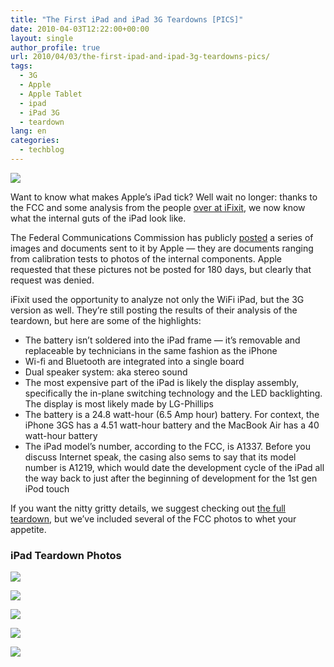 ```yaml
---
title: "The First iPad and iPad 3G Teardowns [PICS]"
date: 2010-04-03T12:22:00+00:00
layout: single
author_profile: true
url: 2010/04/03/the-first-ipad-and-ipad-3g-teardowns-pics/
tags:
  - 3G
  - Apple
  - Apple Tablet
  - ipad
  - iPad 3G
  - teardown
lang: en
categories: 
  - techblog
---
```

[![](http://1.bp.blogspot.com/_vaUVXcmC3OI/S7crPYMqgJI/AAAAAAAABck/6euwnPA9Hsg/s1600/ipad-260.jpg)](http://1.bp.blogspot.com/_vaUVXcmC3OI/S7crPYMqgJI/AAAAAAAABck/6euwnPA9Hsg/s1600-h/ipad-260.jpg)

Want to know what makes Apple’s iPad tick? Well wait no longer: thanks to the FCC and some analysis from the people [over at iFixit](http://www.ifixit.com/Teardown/iPad-FCC-Teardown/2197/1), we now know what the internal guts of the iPad look like.

The Federal Communications Commission has publicly [posted](https://fjallfoss.fcc.gov/oetcf/eas/reports/ViewExhibitReport.cfm?mode=Exhibits&RequestTimeout=500&calledFromFrame=N&application_id=258686&fcc_id=%27BCG-E2381A%27) a series of images and documents sent to it by Apple — they are documents ranging from calibration tests to photos of the internal components. Apple requested that these pictures not be posted for 180 days, but clearly that request was denied.

iFixit used the opportunity to analyze not only the WiFi iPad, but the 3G version as well. They’re still posting the results of their analysis of the teardown, but here are some of the highlights:

* The battery isn’t soldered into the iPad frame — it’s removable and replaceable by technicians in the same fashion as the iPhone
* Wi-fi and Bluetooth are integrated into a single board
* Dual speaker system: aka stereo sound
* The most expensive part of the iPad is likely the display assembly, specifically the in-plane switching technology and the LED backlighting. The display is most likely made by LG-Phillips
* The battery is a 24.8 watt-hour (6.5 Amp hour) battery. For context, the iPhone 3GS has a 4.51 watt-hour battery and the MacBook Air has a 40 watt-hour battery
* The iPad model’s number, according to the FCC, is A1337. Before you discuss Internet speak, the casing also sems to say that its model number is A1219, which would date the development cycle of the iPad all the way back to just after the beginning of development for the 1st gen iPod touch

If you want the nitty gritty details, we suggest checking out [the full teardown](http://www.ifixit.com/Teardown/iPad-FCC-Teardown/2197/1), but we’ve included several of the FCC photos to whet your appetite.

### iPad Teardown Photos

[![](http://1.bp.blogspot.com/_vaUVXcmC3OI/S7crN9jyTFI/AAAAAAAABcg/JZtACrvy5y4/s400/ipad-3g.jpg)](http://1.bp.blogspot.com/_vaUVXcmC3OI/S7crN9jyTFI/AAAAAAAABcg/JZtACrvy5y4/s1600-h/ipad-3g.jpg)

[![](http://4.bp.blogspot.com/_vaUVXcmC3OI/S7crSybJY0I/AAAAAAAABco/9_s2Nw20ayU/s400/ipad-battery.jpg)](http://4.bp.blogspot.com/_vaUVXcmC3OI/S7crSybJY0I/AAAAAAAABco/9_s2Nw20ayU/s1600-h/ipad-battery.jpg)

[![](http://3.bp.blogspot.com/_vaUVXcmC3OI/S7crUkmT3NI/AAAAAAAABcs/1j7sIgaIyqw/s400/ipad-led.jpg)](http://3.bp.blogspot.com/_vaUVXcmC3OI/S7crUkmT3NI/AAAAAAAABcs/1j7sIgaIyqw/s1600-h/ipad-led.jpg)

[![](http://4.bp.blogspot.com/_vaUVXcmC3OI/S7crV9rzh0I/AAAAAAAABcw/-vsNqN21PHY/s400/ipad-power.jpg)](http://4.bp.blogspot.com/_vaUVXcmC3OI/S7crV9rzh0I/AAAAAAAABcw/-vsNqN21PHY/s1600-h/ipad-power.jpg)

[![](http://4.bp.blogspot.com/_vaUVXcmC3OI/S7crXq4toWI/AAAAAAAABc0/dKfejTxp_WE/s400/ipad-sound.jpg)](http://4.bp.blogspot.com/_vaUVXcmC3OI/S7crXq4toWI/AAAAAAAABc0/dKfejTxp_WE/s1600-h/ipad-sound.jpg)